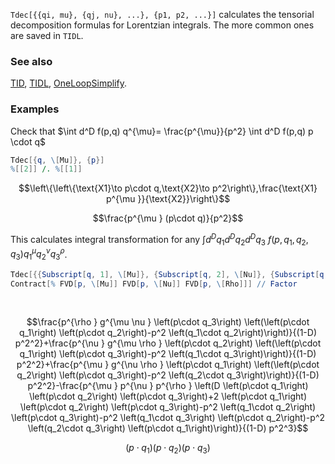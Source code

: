 `Tdec[{{qi, mu}, {qj, nu}, ...}, {p1, p2, ...}]` calculates the tensorial decomposition formulas for Lorentzian integrals. The more common ones are saved in `TIDL`.

### See also

[TID](TID), [TIDL](TIDL), [OneLoopSimplify](OneLoopSimplify).

### Examples

Check that $\int d^D f(p,q) q^{\mu}= \frac{p^{\mu}}{p^2} \int d^D f(p,q) p \cdot q$

```mathematica
Tdec[{q, \[Mu]}, {p}]
%[[2]] /. %[[1]]
```

$$\left\{\left\{\text{X1}\to p\cdot q,\text{X2}\to p^2\right\},\frac{\text{X1} p^{\mu }}{\text{X2}}\right\}$$

$$\frac{p^{\mu } (p\cdot q)}{p^2}$$

This calculates integral transformation for any $\int d^D q_1 d^D q_2 d^D q_3$ $f(p,q_1,q_2,q_3) q_1^{\mu} q_2^{\nu}q_3^{\rho}$.

```mathematica
Tdec[{{Subscript[q, 1], \[Mu]}, {Subscript[q, 2], \[Nu]}, {Subscript[q, 3], \[Rho]}}, {p}, List -> False]
Contract[% FVD[p, \[Mu]] FVD[p, \[Nu]] FVD[p, \[Rho]]] // Factor 
  
 

```

$$\frac{p^{\rho } g^{\mu \nu } \left(p\cdot q_3\right) \left(\left(p\cdot q_1\right) \left(p\cdot q_2\right)-p^2 \left(q_1\cdot q_2\right)\right)}{(1-D) p^2^2}+\frac{p^{\nu } g^{\mu \rho } \left(p\cdot q_2\right) \left(\left(p\cdot q_1\right) \left(p\cdot q_3\right)-p^2 \left(q_1\cdot q_3\right)\right)}{(1-D) p^2^2}+\frac{p^{\mu } g^{\nu \rho } \left(p\cdot q_1\right) \left(\left(p\cdot q_2\right) \left(p\cdot q_3\right)-p^2 \left(q_2\cdot q_3\right)\right)}{(1-D) p^2^2}-\frac{p^{\mu } p^{\nu } p^{\rho } \left(D \left(p\cdot q_1\right) \left(p\cdot q_2\right) \left(p\cdot q_3\right)+2 \left(p\cdot q_1\right) \left(p\cdot q_2\right) \left(p\cdot q_3\right)-p^2 \left(q_1\cdot q_2\right) \left(p\cdot q_3\right)-p^2 \left(q_1\cdot q_3\right) \left(p\cdot q_2\right)-p^2 \left(q_2\cdot q_3\right) \left(p\cdot q_1\right)\right)}{(1-D) p^2^3}$$

$$\left(p\cdot q_1\right) \left(p\cdot q_2\right) \left(p\cdot q_3\right)$$